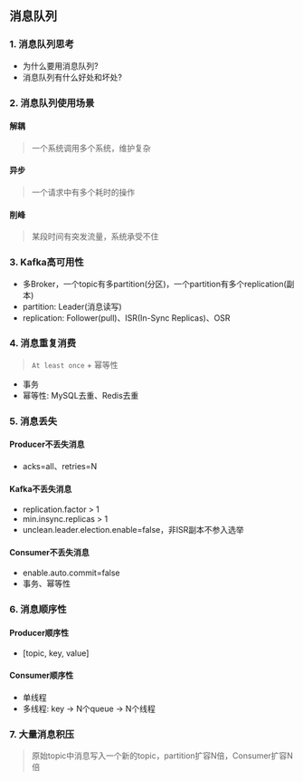 ## 消息队列

### 1. 消息队列思考

* 为什么要用消息队列?
* 消息队列有什么好处和坏处?

### 2. 消息队列使用场景

#### 解耦

> 一个系统调用多个系统，维护复杂

#### 异步

> 一个请求中有多个耗时的操作

#### 削峰

> 某段时间有突发流量，系统承受不住

### 3. Kafka高可用性

* 多Broker，一个topic有多partition(分区)，一个partition有多个replication(副本)
* partition: Leader(消息读写)
* replication: Follower(pull)、ISR(In-Sync Replicas)、OSR

### 4. 消息重复消费

> `At least once` + 幂等性

* 事务
* 幂等性: MySQL去重、Redis去重

### 5. 消息丢失

#### Producer不丢失消息

* acks=all、retries=N

#### Kafka不丢失消息

* replication.factor > 1
* min.insync.replicas > 1
* unclean.leader.election.enable=false，非ISR副本不参入选举

#### Consumer不丢失消息

* enable.auto.commit=false
* 事务、幂等性

### 6. 消息顺序性

#### Producer顺序性

* [topic, key, value]

#### Consumer顺序性

* 单线程
* 多线程: key -&gt; N个queue -&gt; N个线程

### 7. 大量消息积压

> 原始topic中消息写入一个新的topic，partition扩容N倍，Consumer扩容N倍
